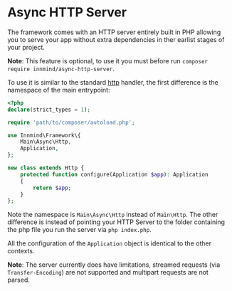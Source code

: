 # Async HTTP Server

The framework comes with an HTTP server entirely built in PHP allowing you to serve your app without extra dependencies in ther earlist stages of your project.

**Note**: This feature is optional, to use it you must before run `composer require innmind/async-http-server`.

To use it is similar to the standard [http](../http.md) handler, the first difference is the namespace of the main entrypoint:

```php
<?php
declare(strict_types = 1);

require 'path/to/composer/autoload.php';

use Innmind\Framework\{
    Main\Async\Http,
    Application,
};

new class extends Http {
    protected function configure(Application $app): Application
    {
        return $app;
    }
};
```

Note the namespace is `Main\Async\Http` instead of `Main\Http`. The other difference is instead of pointing your HTTP Server to the folder containing the php file you run the server via `php index.php`.

All the configuration of the `Application` object is identical to the other contexts.

**Note**: The server currently does have limitations, streamed requests (via `Transfer-Encoding`) are not supported and multipart requests are not parsed.
